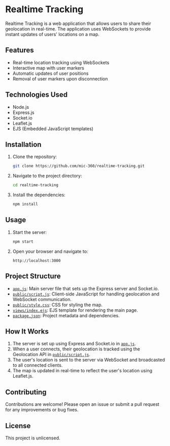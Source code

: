 # Realtime Tracking

Realtime Tracking is a web application that allows users to share their geolocation in real-time. The application uses WebSockets to provide instant updates of users' locations on a map.

## Features

- Real-time location tracking using WebSockets
- Interactive map with user markers
- Automatic updates of user positions
- Removal of user markers upon disconnection

## Technologies Used

- Node.js
- Express.js
- Socket.io
- Leaflet.js
- EJS (Embedded JavaScript templates)

## Installation

1. Clone the repository:
   ```sh
   git clone https://github.com/mic-360/realtime-tracking.git
   ```
2. Navigate to the project directory:
   ```sh
   cd realtime-tracking
   ```
3. Install the dependencies:
   ```sh
   npm install
   ```

## Usage

1. Start the server:
   ```sh
   npm start
   ```
2. Open your browser and navigate to:
   ```
   http://localhost:3000
   ```

## Project Structure

- [`app.js`](command:_github.copilot.openRelativePath?%5B%7B%22scheme%22%3A%22file%22%2C%22authority%22%3A%22%22%2C%22path%22%3A%22%2FC%3A%2FUsers%2FFlow%2FDesktop%2FProjects%2FServers%2Frealtime-tracking%2Fapp.js%22%2C%22query%22%3A%22%22%2C%22fragment%22%3A%22%22%7D%5D '.\\Servers\realtime-tracking\app.js'): Main server file that sets up the Express server and Socket.io.
- [`public/script.js`](command:_github.copilot.openRelativePath?%5B%7B%22scheme%22%3A%22file%22%2C%22authority%22%3A%22%22%2C%22path%22%3A%22%2FC%3A%2FUsers%2FFlow%2FDesktop%2FProjects%2FServers%2Frealtime-tracking%2Fpublic%2Fscript.js%22%2C%22query%22%3A%22%22%2C%22fragment%22%3A%22%22%7D%5D '.\\Servers\realtime-tracking\public\script.js'): Client-side JavaScript for handling geolocation and WebSocket communication.
- [`public/style.css`](command:_github.copilot.openRelativePath?%5B%7B%22scheme%22%3A%22file%22%2C%22authority%22%3A%22%22%2C%22path%22%3A%22%2FC%3A%2FUsers%2FFlow%2FDesktop%2FProjects%2FServers%2Frealtime-tracking%2Fpublic%2Fstyle.css%22%2C%22query%22%3A%22%22%2C%22fragment%22%3A%22%22%7D%5D '.\\Servers\realtime-tracking\public\style.css'): CSS for styling the map.
- [`views/index.ejs`](command:_github.copilot.openRelativePath?%5B%7B%22scheme%22%3A%22file%22%2C%22authority%22%3A%22%22%2C%22path%22%3A%22%2FC%3A%2FUsers%2FFlow%2FDesktop%2FProjects%2FServers%2Frealtime-tracking%2Fviews%2Findex.ejs%22%2C%22query%22%3A%22%22%2C%22fragment%22%3A%22%22%7D%5D '.\\Servers\realtime-tracking\views\index.ejs'): EJS template for rendering the main page.
- [`package.json`](command:_github.copilot.openRelativePath?%5B%7B%22scheme%22%3A%22file%22%2C%22authority%22%3A%22%22%2C%22path%22%3A%22%2FC%3A%2FUsers%2FFlow%2FDesktop%2FProjects%2FServers%2Frealtime-tracking%2Fpackage.json%22%2C%22query%22%3A%22%22%2C%22fragment%22%3A%22%22%7D%5D '.\\Servers\realtime-tracking\package.json'): Project metadata and dependencies.

## How It Works

1. The server is set up using Express and Socket.io in [`app.js`](command:_github.copilot.openRelativePath?%5B%7B%22scheme%22%3A%22file%22%2C%22authority%22%3A%22%22%2C%22path%22%3A%22%2FC%3A%2FUsers%2FFlow%2FDesktop%2FProjects%2FServers%2Frealtime-tracking%2Fapp.js%22%2C%22query%22%3A%22%22%2C%22fragment%22%3A%22%22%7D%5D 'c:\\Users\Flow\Desktop\Projects\Servers\realtime-tracking\app.js').
2. When a user connects, their geolocation is tracked using the Geolocation API in [`public/script.js`](command:_github.copilot.openRelativePath?%5B%7B%22scheme%22%3A%22file%22%2C%22authority%22%3A%22%22%2C%22path%22%3A%22%2FC%3A%2FUsers%2FFlow%2FDesktop%2FProjects%2FServers%2Frealtime-tracking%2Fpublic%2Fscript.js%22%2C%22query%22%3A%22%22%2C%22fragment%22%3A%22%22%7D%5D 'c:\\Users\Flow\Desktop\Projects\Servers\realtime-tracking\public\script.js').
3. The user's location is sent to the server via WebSocket and broadcasted to all connected clients.
4. The map is updated in real-time to reflect the user's location using Leaflet.js.

## Contributing

Contributions are welcome! Please open an issue or submit a pull request for any improvements or bug fixes.

## License

This project is unlicensed.
